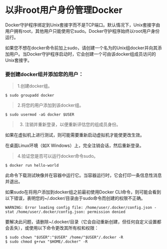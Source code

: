 # 以非root用户身份管理Docker

Docker守护程序绑定到Unix套接字而不是TCP端口。默认情况下，Unix套接字由用户拥有root，其他用户只能使用它sudo。Docker守护程序始终以root用户身份运行。

如果您不想在docker命令前加上sudo，请创建一个名为的Unix组docker并向其添加用户。当Docker守护程序启动时，它会创建一个可由该docker组成员访问的Unix套接字。

### 要创建docker组并添加您的用户：

> 1.创建docker组。

```shell
$ sudo groupadd docker
```

> 2.将您的用户添加到该docker组。
```shell
$ sudo usermod -aG docker $USER
```

> 3. 注销并重新登录，以便重新评估您的组成员身份。

如果在虚拟机上进行测试，则可能需要重新启动虚拟机才能使更改生效。

在桌面Linux环境（如X Windows）上，完全注销会话，然后重新登录。

> 4.验证您是否可以运行docker命令sudo。

```shell
$ docker run hello-world
```

此命令下载测试映像并在容器中运行它。当容器运行时，它会打印一条信息性消息并退出。

如果sudo在将用户添加到docker组之前最初使用Docker CLI命令，则可能会看到以下错误，表明您的~/.docker/目录由于sudo命令而创建的权限不正确。

```shell
WARNING: Error loading config file: /home/user/.docker/config.json -
stat /home/user/.docker/config.json: permission denied
```

要解决此问题，请删除~/.docker/目录（它会自动重新创建，但任何自定义设置都会丢失），或使用以下命令更改其所有权和权限：

```shell
$ sudo chown "$USER":"$USER" /home/"$USER"/.docker -R
$ sudo chmod g+rwx "$HOME/.docker" -R
```